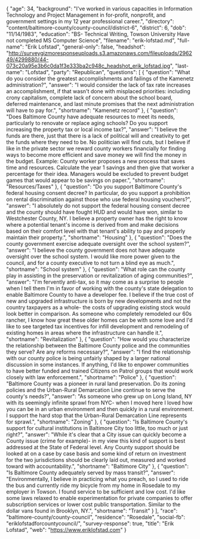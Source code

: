 {
  "age": 34,
  "background": "I've worked in various capacities in Information Technology and Project Management in for-profit, nonprofit, and government settings in my 12 year professional career.",
  "directory": "content/baltimore-county/county-council/district-6",
  "district": 6,
  "dob": "11/14/1983",
  "education": "BS- Technical Writing, Towson University Have not completed MS Computer Science",
  "filename": "erik-lofstad.md",
  "full-name": "Erik Lofstad",
  "general-only": false,
  "headshot": "http://surveygizmoresponseuploads.s3.amazonaws.com/fileuploads/296249/4299880/44-073c20a95e3b6c0da1f3e333ba2c948c_headshot_erik_lofstad.jpg",
  "last-name": "Lofstad",
  "party": "Republican",
  "questions": [
    {
      "question": "What do you consider the greatest accomplishments and failings of the Kamenetz administration?",
      "answer": "I would consider the lack of tax rate increases an accomplishment, if that wasn't done with misplaced priorities: including crony capitalism, complete lack of concern about the school board, deferred maintenance, and last minute promises that the next administration will have to pay for.",
      "shortname": "Kamenetz record"
    },
    {
      "question": "Does Baltimore County have adequate resources to meet its needs, particularly to renovate or replace aging schools? Do you support increasing the property tax or local income tax?",
      "answer": "I believe the funds are there, just that there is a lack of political will and creativity to get the funds where they need to be. No politician will find cuts, but I believe if like in the private sector we reward county workers financially for finding ways to become more efficient and save money we will find the money in the budget. Example: County worker proposes a new process that saves time and resources. Calculate the year 1 savings and then give that worker a percentage for their idea. Managers would be excluded to prevent budget games that would appear to be savings on paper.",
      "shortname": "Resources/Taxes"
    },
    {
      "question": "Do you support Baltimore County's federal housing consent decree? In particular, do you support a prohibition on rental discrimination against those who use federal housing vouchers?",
      "answer": "I absolutely do not support the federal housing consent decree and the county should have fought HUD and would have won, similar to Westchester County, NY. I believe a property owner has the right to know where a potential tenant's income is derived from and make decisions based on their comfort level with that tenant's ability to pay and properly maintain their property.",
      "shortname": "Housing"
    },
    {
      "question": "Does the county government exercise adequate oversight over the school system?",
      "answer": "I believe the county government does not have adequate oversight over the school system. I would like more power given to the council, and for a county executive to not turn a blind eye as much.",
      "shortname": "School system"
    },
    {
      "question": "What role can the county play in assisting in the preservation or revitalization of aging communities?",
      "answer": "I'm fervently anti-tax, so it may come as a surprise to people when I tell them I'm in favor of working with the county's state delegation to enable Baltimore County to have a developer fee. I believe if the true cost of new and upgraded infrastructure is born by new developments and not the country taxpayers as a whole- the costs of upgrading existing stock would look better in comparison. As someone who completely remodeled our 60s rancher, I know how great these older homes can be with some love and I'd like to see targeted tax incentives for infill development and remodeling of existing homes in areas where the infrastructure can handle it.",
      "shortname": "Revitalization"
    },
    {
      "question": "How would you characterize the relationship between the Baltimore County police and the communities they serve? Are any reforms necessary?",
      "answer": "I find the relationship with our county police is being unfairly shaped by a larger national discussion in some instances. If anything, I'd like to enpower communities to have better funded and trained Citizens on Patrol groups that would work closely with law enforcement.",
      "shortname": "Police"
    },
    {
      "question": "Baltimore County was a pioneer in rural land preservation. Do its zoning policies and the Urban-Rural Demarcation Line continue to serve the county's needs?",
      "answer": "As someone who grew up on Long Island, NY with its seemingly infinite sprawl from NYC- when I moved here I loved how you can be in an urban environment and then quickly in a rural environment. I support the hard stop that the Urban-Rural Demarcation Line represents for sprawl.",
      "shortname": "Zoning"
    },
    {
      "question": "Is Baltimore County's support for cultural institutions in Baltimore City too little, too much or just right?",
      "answer": "While it's clear that a City issue can quickly become a County issue (crime for example)- in my view this kind of support is best addressed at the State of Federal level. Any County support should be looked at on a case by case basis and some kind of return on investment for the two jurisdictions should be clearly laid out, measured and worked toward with accountability.",
      "shortname": "Baltimore City"
    },
    {
      "question": "Is Baltimore County adequately served by mass transit?",
      "answer": "Environmentally, I believe in practicing what you preach, so I used to ride the bus and currently ride my bicycle from my home in Rosedale to my employer in Towson. I found service to be sufficient and low cost. I'd like some laws relaxed to enable experimentation for private companies to offer subscription services or lower cost public transportation. Similar to the dollar vans found in Brooklyn, NY.",
      "shortname": "Transit"
    }
  ],
  "race": "baltimore-county/county-council",
  "residence": "Rosedale",
  "social-fb": "eriklofstadforcountycouncil/",
  "survey-response": true,
  "title": "Erik Lofstad",
  "web": "https://www.eriklofstad.com"
}
